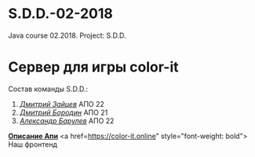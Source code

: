# S.D.D.-02-2018
Java course 02.2018. Project: S.D.D.

<h1>Сервер для игры color-it</h1>

Состав команды S.D.D.:
1) <a href="https://github.com/HaseProgram" style="font-style: italic;">Дмитрий Зайцев</a> АПО 22
2) <a href="https://github.com/BorodinDmitriy" style="font-style: italic;">Дмитрий Бородин</a> АПО 21
3) <a href="https://github.com/HustonMmmavr" style="font-style: italic;">Александр Барулев</a> АПО 22

<a href="https://app.swaggerhub.com/apis/HustonMmmavr/S.D.D.api/" style="font-weight: bold">Описание Апи</a>
<a href=https://color-it.online" style="font-weight: bold"> Наш фронтенд </a>
